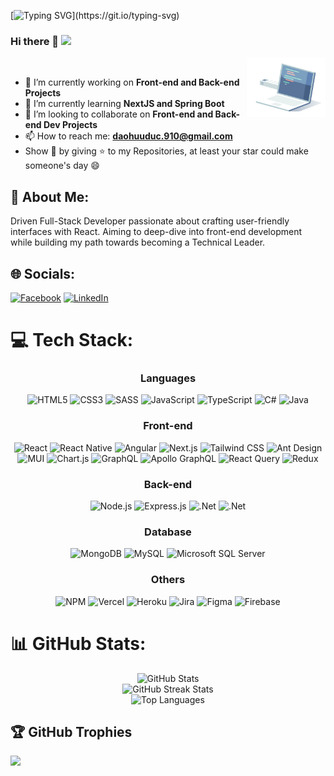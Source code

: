[![Typing SVG](https://readme-typing-svg.demolab.com?font=Fira+Code&size=19&duration=2000&pause=4000&random=false&width=435&lines=I'm+Dao+Huu+Duc+(Full-Stack+Developer).)](https://git.io/typing-svg)
### Hi there 👋 [![](https://visitcount.itsvg.in/api?id=HuuDuc-Dev&icon=2&color=1)](https://visitcount.itsvg.in)

<img align='right' src="./images/coding.gif" width="25%">
<br>

- 🔭 I’m currently working on **Front-end and Back-end Projects**
- 🌱 I’m currently learning **NextJS and Spring Boot**
- 👯 I’m looking to collaborate on **Front-end and Back-end Dev Projects**
- 📫 How to reach me: **daohuuduc.910@gmail.com**
- Show 💙 by giving ⭐ to my Repositories, at least your star could make someone's day 😄


## 💫 About Me:
Driven Full-Stack Developer passionate about crafting user-friendly interfaces with React. Aiming to deep-dive into front-end development while building my path towards becoming a Technical Leader.

## 🌐 Socials:
[![Facebook](https://img.shields.io/badge/Facebook-%231877F2.svg?logo=Facebook&logoColor=white)](https://facebook.com/daohuuduc.910/) [![LinkedIn](https://img.shields.io/badge/LinkedIn-%230077B5.svg?logo=linkedin&logoColor=white)](https://linkedin.com/in/harry1237/)

# 💻 Tech Stack:
<div align='center'>
 <h3>Languages</h3>
  <img src="https://img.shields.io/badge/html5-%23E34F26.svg?style=for-the-badge&logo=html5&logoColor=white" alt="HTML5">
  <img src="https://img.shields.io/badge/css3-%231572B6.svg?style=for-the-badge&logo=css3&logoColor=white" alt="CSS3">
  <img src="https://img.shields.io/badge/SASS-hotpink.svg?style=for-the-badge&logo=SASS&logoColor=white" alt="SASS">
  <img src="https://img.shields.io/badge/javascript-%23323330.svg?style=for-the-badge&logo=javascript&logoColor=%23F7DF1E" alt="JavaScript">
  <img src="https://img.shields.io/badge/typescript-%23007ACC.svg?style=for-the-badge&logo=typescript&logoColor=white" alt="TypeScript">
  <img src="https://img.shields.io/badge/c%23-%23239120.svg?style=for-the-badge&logo=csharp&logoColor=white" alt="C#"> 
  <img src="https://img.shields.io/badge/java-%23ED8B00.svg?style=for-the-badge&logo=openjdk&logoColor=white" alt="Java">
</div>

<div align='center'>
  <h3>Front-end</h3>
  <img src="https://img.shields.io/badge/react-%2320232a.svg?style=for-the-badge&logo=react&logoColor=%2361DAFB" alt="React">
  <img src="https://img.shields.io/badge/react_native-%2320232a.svg?style=for-the-badge&logo=react&logoColor=%2361DAFB" alt="React Native">
  <img src="https://img.shields.io/badge/angular-%23DD0031.svg?style=for-the-badge&logo=angular&logoColor=white" alt="Angular">
  <img src="https://img.shields.io/badge/Next-black?style=for-the-badge&logo=next.js&logoColor=white" alt="Next.js">
  <img src="https://img.shields.io/badge/tailwindcss-%2338B2AC.svg?style=for-the-badge&logo=tailwind-css&logoColor=white" alt="Tailwind CSS">
  <img src="https://img.shields.io/badge/-AntDesign-%230170FE?style=for-the-badge&logo=ant-design&logoColor=white" alt="Ant Design">
  <img src="https://img.shields.io/badge/MUI-%230081CB.svg?style=for-the-badge&logo=mui&logoColor=white" alt="MUI">
  <img src="https://img.shields.io/badge/chart.js-F5788D.svg?style=for-the-badge&logo=chart.js&logoColor=white" alt="Chart.js">
  <img src="https://img.shields.io/badge/GraphQL-%23E10098?style=for-the-badge&logo=graphql&logoColor=white" alt="GraphQL">
  <img src="https://img.shields.io/badge/-ApolloGraphQL-311C87?style=for-the-badge&logo=apollo-graphql&logoColor=white" alt="Apollo GraphQL">
  <img src="https://img.shields.io/badge/-React%20Query-FF4154?style=for-the-badge&logo=react-query&logoColor=white" alt="React Query">
  <img src="https://img.shields.io/badge/redux-%23593d88.svg?style=for-the-badge&logo=redux&logoColor=white" alt="Redux"> 
</div>

<div align='center'>
  <h3>Back-end</h3>
  <img src="https://img.shields.io/badge/node.js-6DA55F?style=for-the-badge&logo=node.js&logoColor=white" alt="Node.js">
  <img src="https://img.shields.io/badge/Express.js-404D59?style=for-the-badge&logo=Express&logoColor=white" alt="Express.js">
  <img src="https://img.shields.io/badge/.NET-5C2D91?style=for-the-badge&logo=.net&logoColor=white" alt=".Net">
  <img src="https://img.shields.io/badge/Spring-6DB33F?style=for-the-badge&logo=spring&logoColor=white" alt=".Net">

</div>

<div align='center'>
  <h3>Database</h3>
  <img src="https://img.shields.io/badge/MongoDB-%234ea94b.svg?style=for-the-badge&logo=mongodb&logoColor=white" alt="MongoDB">
  <img src="https://img.shields.io/badge/mysql-%2300000f.svg?style=for-the-badge&logo=mysql&logoColor=white" alt="MySQL">
  <img src="https://img.shields.io/badge/Microsoft%20SQL%20Server-CC2927?style=for-the-badge&logo=microsoft%20sql%20server&logoColor=white" alt="Microsoft SQL Server"> 
</div>

<div align='center'>
  <h3>Others</h3>
  <img src="https://img.shields.io/badge/NPM-%23CB3837.svg?style=for-the-badge&logo=npm&logoColor=white" alt="NPM"> 
  <img src="https://img.shields.io/badge/vercel-%23000000.svg?style=for-the-badge&logo=vercel&logoColor=white" alt="Vercel">
  <img src="https://img.shields.io/badge/heroku-%23430098.svg?style=for-the-badge&logo=heroku&logoColor=white" alt="Heroku">
  <img src="https://img.shields.io/badge/jira-%230A0FFF.svg?style=for-the-badge&logo=jira&logoColor=white" alt="Jira">
  <img src="https://img.shields.io/badge/figma-%23F24E1E.svg?style=for-the-badge&logo=figma&logoColor=white" alt="Figma">
  <img src="https://img.shields.io/badge/firebase-%23039BE5.svg?style=for-the-badge&logo=firebase&logoColor=white" alt="Firebase">
</div>

# 📊 GitHub Stats:
<div align='center'>
  <img src="https://github-readme-stats.vercel.app/api?username=HuuDuc-Dev&theme=dracula&hide_border=false&include_all_commits=true&count_private=false" alt="GitHub Stats" />
  <br/>
  <img src="https://github-readme-streak-stats.herokuapp.com/?user=HuuDuc-Dev&theme=dracula&hide_border=false" alt="GitHub Streak Stats" />
  <br/>
  <img src="https://github-readme-stats.vercel.app/api/top-langs/?username=HuuDuc-Dev&theme=dracula&hide_border=false&include_all_commits=true&count_private=false&layout=compact" alt="Top Languages" />
</div>

## 🏆 GitHub Trophies
![](https://github-profile-trophy.vercel.app/?username=HuuDuc-Dev&theme=dracula&no-frame=false&no-bg=false&margin-w=4)


<!-- Proudly created with GPRM ( https://gprm.itsvg.in ) -->
